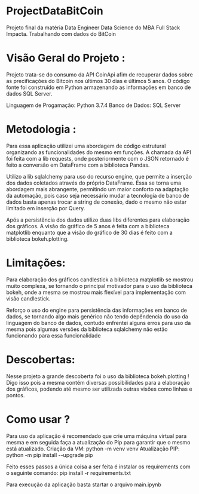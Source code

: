 # ProjectDataBitCoin
Projeto final da matéria Data Engineer Data Science do MBA Full Stack Impacta. Trabalhando com dados do BitCoin

# Visão Geral do Projeto :

Projeto trata-se do consumo da API CoinApi afim de recuperar dados sobre as precificações do Bitcoin nos últimos 30 dias e últimos 5 anos. O código fonte foi construído em Python armazenando as informações em banco de dados SQL Server.

Linguagem de Progamação: Python 3.7.4
Banco de Dados: SQL Server

# Metodologia :
Para essa aplicação utilizei uma abordagem de código estrutural organizando as funcionalidades do mesmo em funções. A chamada da API foi feita com a lib requests, onde posteriormente com o JSON retornado é feito a conversão em DataFrame com a biblioteca Pandas. 

Utilizo a lib sqlalchemy para uso do recurso engine, que permite a inserção dos dados coletados através do próprio DataFrame. Essa se torna uma abordagem mais abrangente, permitindo um maior conforto na adaptação da automação, pois caso seja necessário mudar a tecnologia de banco de dados basta apenas trocar a string de conexão, dado o mesmo não estar limitado em inserção por Query. 

Após a persistência dos dados utilizo duas libs diferentes para elaboração dos gráficos. A visão do gráfico de 5 anos é feita com a biblioteca matplotlib enquanto que a visão do gráfico de 30 dias é feito com a biblioteca bokeh.plotting. 

# Limitações:
Para elaboração dos gráficos candlestick a biblioteca matplotlib se mostrou muito complexa, se tornando o principal motivador para o uso da biblioteca bokeh, onde a mesma se mostrou mais flexível para implementação com visão candlestick.

Reforço o uso do engine para persistência das informações em banco de dados, se tornando algo mais genérico não tendo depêndencia do uso da linguagem do banco de dados, contudo enfrentei alguns erros para uso da mesma pois algumas versões da biblioteca sqlalchemy não estão funcionando para essa funcionalidade

# Descobertas:

Nesse projeto a grande descoberta foi o uso da biblioteca bokeh.plotting ! Digo isso pois a mesma contém diversas possibilidades para a elaboração dos gráficos, podendo até mesmo ser utilizada outras visões como linhas e pontos. 

# Como usar ?

Para uso da aplicação é recomendado que crie uma máquina virtual para mesma e em seguida faça a atualização do Pip para garantir que o mesmo está atualizado.
Criação da VM: python -m venv venv 
Atualização PIP: python -m pip install --upgrade pip

Feito esses passos a única coisa a ser feita é instalar os requirements com o seguinte comando:
pip install -r requirements.txt

Para execução da aplicação basta startar o arquivo main.ipynb 
